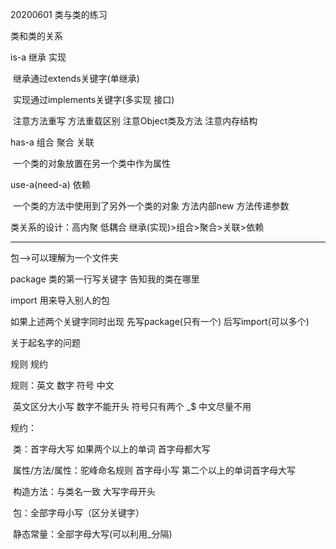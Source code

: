 20200601 类与类的练习

类和类的关系

is-a 继承 实现

​	   继承通过extends关键字(单继承)

​		实现通过implements关键字(多实现 接口)

​		注意方法重写 方法重载区别 注意Object类及方法 注意内存结构

has-a	组合 聚合 关联

​		一个类的对象放置在另一个类中作为属性

use-a(need-a)	依赖

​		一个类的方法中使用到了另外一个类的对象 方法内部new 方法传递参数

类关系的设计：高内聚 低耦合 		继承(实现)>组合>聚合>关联>依赖

---

包-->可以理解为一个文件夹

package 类的第一行写关键字 告知我的类在哪里

import 用来导入别人的包

如果上述两个关键字同时出现 先写package(只有一个) 后写import(可以多个)





关于起名字的问题

规则 规约

规则：英文 数字 符号 中文

​			英文区分大小写 数字不能开头 符号只有两个	_$	中文尽量不用

规约：

​		类：首字母大写 如果两个以上的单词 首字母都大写

​		属性/方法/属性：驼峰命名规则 首字母小写 第二个以上的单词首字母大写

​		构造方法：与类名一致 大写字母开头

​		包：全部字母小写（区分关键字）

​		静态常量：全部字母大写(可以利用_分隔)
